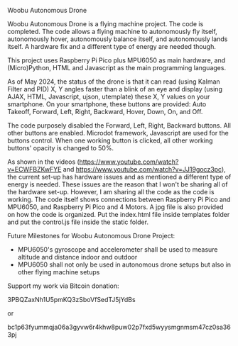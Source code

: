 Woobu Autonomous Drone

Woobu Autonomous Drone is a flying machine project. The code is completed. The code allows a flying machine to autonomously fly itself, autonomously hover, autonomously balance itself, and autonomously lands itself. A hardware fix and a different type of energy are needed though. 

This project uses Raspberry Pi Pico plus MPU6050 as main hardware, and (Micro)Python, HTML and Javascript as the main programming languages.

As of May 2024, the status of the drone is that it can read (using Kalman Filter and PID) X, Y angles faster than a blink of an eye and display (using AJAX, HTML, Javascript, ujson, utemplate) these X, Y values on your smartphone. On your smartphone, these buttons are provided: Auto Takeoff, Forward, Left, Right, Backward, Hover, Down, On, and Off.

The code purposely disabled the Forward, Left, Right, Backward buttons. All other buttons are enabled. Microdot framework, Javascript are used for the buttons control. When one working button is clicked, all other working buttons' opacity is changed to 50%.

As shown in the videos (https://www.youtube.com/watch?v=ECWFBZKwFYE and https://www.youtube.com/watch?v=JJ19gocz3pc), the current set-up has hardware issues and as mentioned a different type of energy is needed. These issues are the reason that I won't be sharing all of the hardware set-up. However, I am sharing all the code as the code is working. The code itself shows connections between Raspberry Pi Pico and MPU6050, and Raspberry Pi Pico and 4 Motors. A jpg file is also provided on how the code is organized. Put the index.html file inside templates folder and put the control.js file inside the static folder.

Future Milestones for Woobu Autonomous Drone Project:
- MPU6050's gyroscope and accelerometer shall be used to measure altitude and distance indoor and outdoor
- MPU6050 shall not only be used in autonomous drone setups but also in other flying machine setups

Support my work via Bitcoin donation:

3PBQZaxNh1U5pmKQ3zSboVfSedTJ5jYdBs

or

bc1p63fyummqja06a3gyvw6r4khw8puw02p7fxd5wyysmgnmsm47cz0sa363pj
